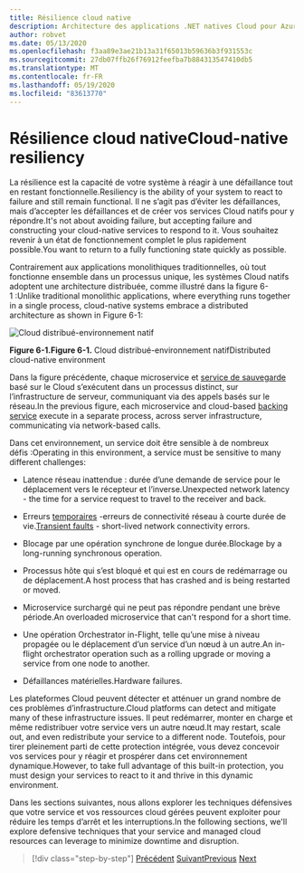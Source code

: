 ```yaml
---
title: Résilience cloud native
description: Architecture des applications .NET natives Cloud pour Azure | Résilience native du Cloud
author: robvet
ms.date: 05/13/2020
ms.openlocfilehash: f3aa89e3ae21b13a31f65013b59636b3f931553c
ms.sourcegitcommit: 27db07ffb26f76912feefba7b884313547410db5
ms.translationtype: MT
ms.contentlocale: fr-FR
ms.lasthandoff: 05/19/2020
ms.locfileid: "83613770"
---
```

# <a name="cloud-native-resiliency"></a><span data-ttu-id="622da-103">Résilience cloud native</span><span class="sxs-lookup"><span data-stu-id="622da-103">Cloud-native resiliency</span></span>

<span data-ttu-id="622da-104">La résilience est la capacité de votre système à réagir à une défaillance tout en restant fonctionnelle.</span><span class="sxs-lookup"><span data-stu-id="622da-104">Resiliency is the ability of your system to react to failure and still remain functional.</span></span> <span data-ttu-id="622da-105">Il ne s’agit pas d’éviter les défaillances, mais d’accepter les défaillances et de créer vos services Cloud natifs pour y répondre.</span><span class="sxs-lookup"><span data-stu-id="622da-105">It's not about avoiding failure, but accepting failure and constructing your cloud-native services to respond to it.</span></span> <span data-ttu-id="622da-106">Vous souhaitez revenir à un état de fonctionnement complet le plus rapidement possible.</span><span class="sxs-lookup"><span data-stu-id="622da-106">You want to return to a fully functioning state quickly as possible.</span></span>

<span data-ttu-id="622da-107">Contrairement aux applications monolithiques traditionnelles, où tout fonctionne ensemble dans un processus unique, les systèmes Cloud natifs adoptent une architecture distribuée, comme illustré dans la figure 6-1 :</span><span class="sxs-lookup"><span data-stu-id="622da-107">Unlike traditional monolithic applications, where everything runs together in a single process, cloud-native systems embrace a distributed architecture as shown in Figure 6-1:</span></span>

![Cloud distribué-environnement natif](./media/distributed-cloud-native-environment.png)

<span data-ttu-id="622da-109">**Figure 6-1.**</span><span class="sxs-lookup"><span data-stu-id="622da-109">**Figure 6-1.**</span></span> <span data-ttu-id="622da-110">Cloud distribué-environnement natif</span><span class="sxs-lookup"><span data-stu-id="622da-110">Distributed cloud-native environment</span></span>

<span data-ttu-id="622da-111">Dans la figure précédente, chaque microservice et [service de sauvegarde](https://12factor.net/backing-services) basé sur le Cloud s’exécutent dans un processus distinct, sur l’infrastructure de serveur, communiquant via des appels basés sur le réseau.</span><span class="sxs-lookup"><span data-stu-id="622da-111">In the previous figure, each microservice and cloud-based [backing service](https://12factor.net/backing-services) execute in a separate process, across server infrastructure, communicating via network-based calls.</span></span>

<span data-ttu-id="622da-112">Dans cet environnement, un service doit être sensible à de nombreux défis :</span><span class="sxs-lookup"><span data-stu-id="622da-112">Operating in this environment, a service must be sensitive to many different challenges:</span></span>

- <span data-ttu-id="622da-113">Latence réseau inattendue : durée d’une demande de service pour le déplacement vers le récepteur et l’inverse.</span><span class="sxs-lookup"><span data-stu-id="622da-113">Unexpected network latency - the time for a service request to travel to the receiver and back.</span></span>

- <span data-ttu-id="622da-114">Erreurs [temporaires](https://docs.microsoft.com/azure/architecture/best-practices/transient-faults) -erreurs de connectivité réseau à courte durée de vie.</span><span class="sxs-lookup"><span data-stu-id="622da-114">[Transient faults](https://docs.microsoft.com/azure/architecture/best-practices/transient-faults) - short-lived network connectivity errors.</span></span>

- <span data-ttu-id="622da-115">Blocage par une opération synchrone de longue durée.</span><span class="sxs-lookup"><span data-stu-id="622da-115">Blockage by a long-running synchronous operation.</span></span>

- <span data-ttu-id="622da-116">Processus hôte qui s’est bloqué et qui est en cours de redémarrage ou de déplacement.</span><span class="sxs-lookup"><span data-stu-id="622da-116">A host process that has crashed and is being restarted or moved.</span></span>

- <span data-ttu-id="622da-117">Microservice surchargé qui ne peut pas répondre pendant une brève période.</span><span class="sxs-lookup"><span data-stu-id="622da-117">An overloaded microservice that can't respond for a short time.</span></span>

- <span data-ttu-id="622da-118">Une opération Orchestrator in-Flight, telle qu’une mise à niveau propagée ou le déplacement d’un service d’un nœud à un autre.</span><span class="sxs-lookup"><span data-stu-id="622da-118">An in-flight orchestrator operation such as a rolling upgrade or moving a service from one node to another.</span></span>

- <span data-ttu-id="622da-119">Défaillances matérielles.</span><span class="sxs-lookup"><span data-stu-id="622da-119">Hardware failures.</span></span>

<span data-ttu-id="622da-120">Les plateformes Cloud peuvent détecter et atténuer un grand nombre de ces problèmes d’infrastructure.</span><span class="sxs-lookup"><span data-stu-id="622da-120">Cloud platforms can detect and mitigate many of these infrastructure issues.</span></span> <span data-ttu-id="622da-121">Il peut redémarrer, monter en charge et même redistribuer votre service vers un autre nœud.</span><span class="sxs-lookup"><span data-stu-id="622da-121">It may restart, scale out, and even redistribute your service to a different node.</span></span>  <span data-ttu-id="622da-122">Toutefois, pour tirer pleinement parti de cette protection intégrée, vous devez concevoir vos services pour y réagir et prospérer dans cet environnement dynamique.</span><span class="sxs-lookup"><span data-stu-id="622da-122">However, to take full advantage of this built-in protection, you must design your services to react to it and thrive in this dynamic environment.</span></span>

<span data-ttu-id="622da-123">Dans les sections suivantes, nous allons explorer les techniques défensives que votre service et vos ressources cloud gérées peuvent exploiter pour réduire les temps d’arrêt et les interruptions.</span><span class="sxs-lookup"><span data-stu-id="622da-123">In the following sections, we'll explore defensive techniques that your service and managed cloud resources can leverage to minimize downtime and disruption.</span></span>

>[!div class="step-by-step"]
><span data-ttu-id="622da-124">[Précédent](elastic-search-in-azure.md) 
> [Suivant](application-resiliency-patterns.md)</span><span class="sxs-lookup"><span data-stu-id="622da-124">[Previous](elastic-search-in-azure.md)
[Next](application-resiliency-patterns.md)</span></span>
